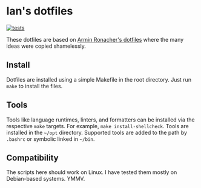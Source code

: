 # Ian's dotfiles

[![tests](https://github.com/ianlewis/dotfiles/actions/workflows/pre-submit.units.yml/badge.svg)](https://github.com/ianlewis/dotfiles/actions/workflows/pre-submit.units.yml)

These dotfiles are based on [Armin Ronacher's dotfiles](https://github.com/mitsuhiko/dotfiles)
where the many ideas were copied shamelessly.

## Install

Dotfiles are installed using a simple Makefile in the root directory. Just run
`make` to install the files.

## Tools

Tools like language runtimes, linters, and formatters can be installed via the
respective `make` targets. For example, `make install-shellcheck`. Tools are
installed in the `~/opt` directory. Supported tools are added to the path by
`.bashrc` or symbolic linked in `~/bin`.

## Compatibility

The scripts here should work on Linux. I have tested them mostly on
Debian-based systems. YMMV.
